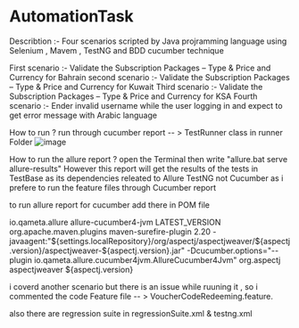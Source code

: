 # AutomationTask 

Describtion :- 
Four scenarios scripted by Java projramming language using Selenium , Mavem , TestNG and BDD cucumber technique 

First scenario :- Validate the Subscription Packages – Type & Price and Currency for Bahrain 
second scenario :- Validate the Subscription Packages – Type & Price and Currency for Kuwait
Third scenario :- Validate the Subscription Packages – Type & Price and Currency for KSA 
Fourth scenario :-   Ender invalid username while the user logging in and expect to get error message with Arabic language
 
 
 How to run ?
 run through cucumber report -- > TestRunner class in runner Folder 
  ![image](https://github.com/basmahassan2215/AutomationTask/assets/37849380/90e50c3c-fb06-4fcc-838f-1be1f549378c) 
  
  How to run the allure report ?
  open  the Terminal then write "allure.bat serve allure-results" 
  However this report will get the results of the tests in TestBase as its dependencies releated to Allure TestNG not Cucumber 
  as i prefere to run the feature files through Cucumber report 
  
  to run allure report for cucumber 
  add there in POM file 
   
  <dependencies>
    <dependency>
        <groupId>io.qameta.allure</groupId>
        <artifactId>allure-cucumber4-jvm</artifactId>
        <version>LATEST_VERSION</version>
    </dependency>
</dependencies>

<build>
    <plugins>
        <plugin>
            <groupId>org.apache.maven.plugins</groupId>
            <artifactId>maven-surefire-plugin</artifactId>
            <version>2.20</version>
            <configuration>
                <argLine>
                    -javaagent:"${settings.localRepository}/org/aspectj/aspectjweaver/${aspectj.version}/aspectjweaver-${aspectj.version}.jar"
                    -Dcucumber.options="--plugin io.qameta.allure.cucumber4jvm.AllureCucumber4Jvm"
                </argLine>
            </configuration>
            <dependencies>
                <dependency>
                    <groupId>org.aspectj</groupId>
                    <artifactId>aspectjweaver</artifactId>
                    <version>${aspectj.version}</version>
                </dependency>
            </dependencies>
        </plugin>
    </plugins>
</build> 
  
 
 
 
 
 
i coverd another scenario but there is an issue while ruuning it , so i commented the code 
Feature file -- >  VoucherCodeRedeeming.feature. 


also there are regression suite in regressionSuite.xml & testng.xml








